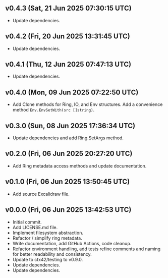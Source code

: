 ## v0.4.3 (Sat, 21 Jun 2025 07:30:15 UTC)
- Update dependencies.

## v0.4.2 (Fri, 20 Jun 2025 13:31:45 UTC)
- Update dependencies.

## v0.4.1 (Thu, 12 Jun 2025 07:47:13 UTC)
- Update dependencies.

## v0.4.0 (Mon, 09 Jun 2025 07:22:50 UTC)
- Add Clone methods for Ring, IO, and Env structures. Add a convenience method `Env.EnvSetWith(src []string)`.

## v0.3.0 (Sun, 08 Jun 2025 17:36:34 UTC)
- Update dependencies and add Ring.SetArgs method.

## v0.2.0 (Fri, 06 Jun 2025 20:27:20 UTC)
- Add Ring metadata access methods and update documentation.

## v0.1.0 (Fri, 06 Jun 2025 13:50:45 UTC)
- Add source Excalidraw file.

## v0.0.0 (Fri, 06 Jun 2025 13:42:53 UTC)
- Initial commit.
- Add LICENSE.md file.
- Implement filesystem abstraction.
- Refactor / simplify ring metadata.
- Write documentation, add GitHub Actions, code cleanup.
- Refactor environment handling, add tests refine comments and naming for better readability and consistency.
- Update to ctx42/testing to v0.9.0.
- Update dependencies.
- Update dependencies.

